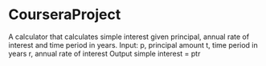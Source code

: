 # CourseraProject

A calculator that calculates simple interest given principal, annual rate of interest and time period in years. Input: p, principal amount t, time period in years r, annual rate of interest Output simple interest = ptr
